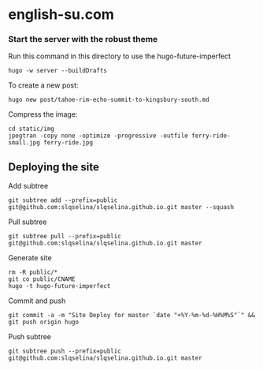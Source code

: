 # english-su.com

### Start the server with the robust theme

Run this command in this directory to use the hugo-future-imperfect

```
hugo -w server --buildDrafts
```

To create a new post:
```
hugo new post/tahoe-rim-echo-summit-to-kingsbury-south.md
```

Compress the image:
```
cd static/img
jpegtran -copy none -optimize -progressive -outfile ferry-ride-small.jpg ferry-ride.jpg
```

## Deploying the site
Add subtree
```
git subtree add --prefix=public git@github.com:slqselina/slqselina.github.io.git master --squash
```
Pull subtree
```
git subtree pull --prefix=public git@github.com:slqselina/slqselina.github.io.git master
```

Generate site
```
rm -R public/*
git co public/CNAME
hugo -t hugo-future-imperfect
```
Commit and push
```
git commit -a -m "Site Deploy for master `date "+%Y-%m-%d-%H%M%S"`" && git push origin hugo
```
Push subtree
```
git subtree push --prefix=public git@github.com:slqselina/slqselina.github.io.git master
```
